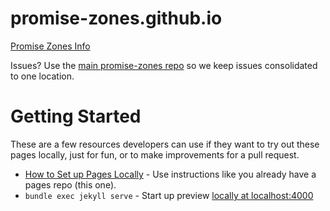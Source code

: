 # promise-zones.github.io

[Promise Zones Info](http://promise-zones.github.io/)

Issues?  Use the [main promise-zones repo](https://github.com/promise-zones/promise-zones/issues) so we keep issues consolidated to one location.

# Getting Started

These are a few resources developers can use if they want to try out these pages locally, just for fun, or to make improvements for a pull request.

* [How to Set up Pages Locally](https://help.github.com/articles/setting-up-your-github-pages-site-locally-with-jekyll/) - Use instructions like you already have a pages repo (this one).
* `bundle exec jekyll serve` - Start up preview [locally at localhost:4000](http://localhost:4000)

